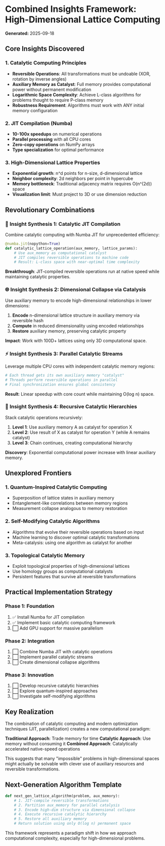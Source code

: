 # Combined Insights Framework: High-Dimensional Lattice Computing
**Generated:** 2025-09-18

## Core Insights Discovered

### 1. **Catalytic Computing Principles**
- **Reversible Operations**: All transformations must be undoable (XOR, rotation by inverse angles)
- **Auxiliary Memory as Catalyst**: Full memory provides computational power without permanent modification
- **Logarithmic Space Complexity**: Achieve L-class algorithms for problems thought to require P-class memory
- **Robustness Requirement**: Algorithms must work with ANY initial memory configuration

### 2. **JIT Compilation (Numba)**
- **10-100x speedups** on numerical operations
- **Parallel processing** with all CPU cores
- **Zero-copy operations** on NumPy arrays
- **Type specialization** for optimal performance

### 3. **High-Dimensional Lattice Properties**
- **Exponential growth**: n^d points for n-size, d-dimensional lattice
- **Neighbor complexity**: 2d neighbors per point in hypercube
- **Memory bottleneck**: Traditional adjacency matrix requires O(n^(2d)) space
- **Visualization limit**: Must project to 3D or use dimension reduction

## Revolutionary Combinations

### 🔬 **Insight Synthesis 1: Catalytic JIT Compilation**
Combine catalytic computing with Numba JIT for unprecedented efficiency:

```python
@numba.jit(nopython=True)
def catalytic_lattice_operation(aux_memory, lattice_params):
    # Use aux_memory as computational catalyst
    # JIT compiles reversible operations to machine code
    # Result: L-class space with near-optimal time complexity
```

**Breakthrough**: JIT-compiled reversible operations run at native speed while maintaining catalytic properties.

### 🌐 **Insight Synthesis 2: Dimensional Collapse via Catalysis**
Use auxiliary memory to encode high-dimensional relationships in lower dimensions:

1. **Encode** n-dimensional lattice structure in auxiliary memory via reversible hash
2. **Compute** in reduced dimensionality using encoded relationships
3. **Restore** auxiliary memory, preserving catalytic property

**Impact**: Work with 100D+ lattices using only 3D computational space.

### ⚡ **Insight Synthesis 3: Parallel Catalytic Streams**
Leverage multiple CPU cores with independent catalytic memory regions:

```python
# Each thread gets its own auxiliary memory "catalyst"
# Threads perform reversible operations in parallel
# Final synchronization ensures global consistency
```

**Result**: Linear speedup with core count while maintaining O(log n) space.

### 🔄 **Insight Synthesis 4: Recursive Catalytic Hierarchies**
Stack catalytic operations recursively:

1. **Level 1**: Use auxiliary memory A as catalyst for operation X
2. **Level 2**: Use result of X as catalyst for operation Y (while A remains catalyst)
3. **Level 3**: Chain continues, creating computational hierarchy

**Discovery**: Exponential computational power increase with linear auxiliary memory.

## Unexplored Frontiers

### 1. **Quantum-Inspired Catalytic Computing**
- Superposition of lattice states in auxiliary memory
- Entanglement-like correlations between memory regions
- Measurement collapse analogous to memory restoration

### 2. **Self-Modifying Catalytic Algorithms**
- Algorithms that evolve their reversible operations based on input
- Machine learning to discover optimal catalytic transformations
- Meta-catalysis: using one algorithm as catalyst for another

### 3. **Topological Catalytic Memory**
- Exploit topological properties of high-dimensional lattices
- Use homology groups as computational catalysts
- Persistent features that survive all reversible transformations

## Practical Implementation Strategy

### Phase 1: Foundation
1. ✅ Install Numba for JIT compilation
2. ✅ Implement basic catalytic computing framework
3. ⬜ Add GPU support for massive parallelism

### Phase 2: Integration
1. ⬜ Combine Numba JIT with catalytic operations
2. ⬜ Implement parallel catalytic streams
3. ⬜ Create dimensional collapse algorithms

### Phase 3: Innovation
1. ⬜ Develop recursive catalytic hierarchies
2. ⬜ Explore quantum-inspired approaches
3. ⬜ Investigate self-modifying algorithms

## Key Realization

The combination of catalytic computing and modern optimization techniques (JIT, parallelization) creates a new computational paradigm:

**Traditional Approach**: Trade memory for time
**Catalytic Approach**: Use memory without consuming it
**Combined Approach**: Catalytically accelerated native-speed operations

This suggests that many "impossible" problems in high-dimensional spaces might actually be solvable with clever use of auxiliary resources and reversible transformations.

## Next-Generation Algorithm Template

```python
def next_gen_lattice_algorithm(problem, aux_memory):
    # 1. JIT-compile reversible transformations
    # 2. Partition aux_memory for parallel catalysis
    # 3. Encode high-dim structure via dimensional collapse
    # 4. Execute recursive catalytic hierarchy
    # 5. Restore all auxiliary memory
    # Return solution using only O(log n) permanent space
```

This framework represents a paradigm shift in how we approach computational complexity, especially for high-dimensional problems.